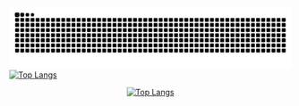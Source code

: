 ![snake](https://raw.githubusercontent.com/qsADXS/qsADXS/output/github-contribution-grid-snake.svg)
[![Top Langs](https://github-readme-stats.vercel.app/api/top-langs/?username=qsadxs)](https://github.com/anuraghazra/github-readme-stats)

<div align="center">
  
  [![Top Langs](https://github-readme-stats.vercel.app/api/top-langs/?username=qsadxs&card_width=450)](https://github.com/anuraghazra/github-readme-stats)
  
  <br/>
  
</div>
